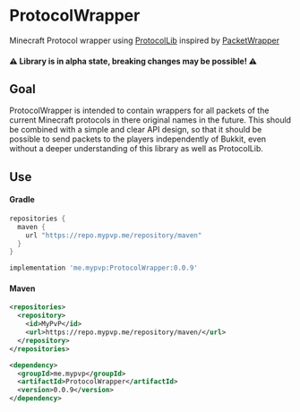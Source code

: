 # ProtocolWrapper
Minecraft Protocol wrapper using [ProtocolLib](https://github.com/dmulloy2/ProtocolLib) inspired by [PacketWrapper](https://github.com/dmulloy2/PacketWrapper)

#### ⚠ Library is in alpha state, breaking changes may be possible! ⚠

## Goal
ProtocolWrapper is intended to contain wrappers for all packets of the current Minecraft protocols in there original names in the future.
This should be combined with a simple and clear API design, so that it should be possible to send packets to the players independently of Bukkit, even without a deeper understanding of this library as well as ProtocolLib.

## Use
#### Gradle
```GROOVY
repositories {
  maven {
    url "https://repo.mypvp.me/repository/maven"
  }
}
```
```GROOVY
implementation 'me.mypvp:ProtocolWrapper:0.0.9'
```

#### Maven
```XML
<repositories>
  <repository>
    <id>MyPvP</id>
    <url>https://repo.mypvp.me/repository/maven/</url>
  </repository>
</repositories>
```
```XML
<dependency>
  <groupId>me.mypvp</groupId>
  <artifactId>ProtocolWrapper</artifactId>
  <version>0.0.9</version>
</dependency>
```
